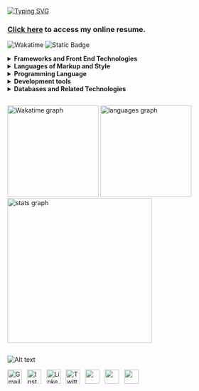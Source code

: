 <!DOCTYPE html>
<html lang="pt-br">
<head>
    <meta charset="UTF-8">
    <meta name="viewport" content="width=device-width, initial-scale=1">
    <link rel="stylesheet" type="text/css" href="estilo.css">
</head>
<body>

[![Typing SVG](https://readme-typing-svg.demolab.com?font=Fira+Code&pause=1000&multiline=true&random=false&width=800&lines=%E2%95%90%E2%95%90%E2%95%90%E2%95%90%E2%95%90%E2%95%90%E2%95%90%E2%95%90%E2%95%90%E2%95%90%E2%95%90%E2%95%90%E2%95%90%E2%95%90%E2%95%90%E2%95%90%E2%95%90%E2%95%90%E2%95%90%E2%95%90%E2%95%90%E2%95%90%E2%95%90%E2%95%90%E2%95%90+Hy%2C++I'm+Al%C3%AA!+%E2%98%BB+%E2%95%90%E2%95%90%E2%95%90%E2%95%90%E2%95%90%E2%95%90%E2%95%90%E2%95%90%E2%95%90%E2%95%90%E2%95%90%E2%95%90%E2%95%90%E2%95%90%E2%95%90%E2%95%90%E2%95%90%E2%95%90%E2%95%90%E2%95%90%E2%95%90%E2%95%90%E2%95%90%E2%95%90;%E2%95%90%E2%95%90%E2%95%90%E2%95%90%E2%95%90%E2%95%90%E2%95%90%E2%95%90%E2%95%90%E2%95%90%E2%95%90%E2%95%90%E2%95%90%E2%95%90+Java+and+Python+development+student!++%E2%95%90%E2%95%90%E2%95%90%E2%95%90%E2%95%90%E2%95%90%E2%95%90%E2%95%90%E2%95%90%E2%95%90%E2%95%90%E2%95%90%E2%95%90)](https://git.io/typing-svg)
### [Click here](https://alexandrelorena.github.io/index.html) to access my online resume.


<!-- CHECKBOX

- [ ] checkbox
* [X] checkbox
- [X] checkbox
+ [X] checkbox -->

<p>
  <a href="https://wakatime.com/@53fb849d-9501-4f2c-90d1-a4aeaa90ef65" style="text-decoration: none;">
    <img src="https://wakatime.com/badge/user/53fb849d-9501-4f2c-90d1-a4aeaa90ef65.svg" alt="Wakatime"></a>
  <a href="https://github.com/alexandrelorena?tab=repositories" style="text-decoration: none;">
    <img alt="Static Badge" src="https://img.shields.io/badge/angular%20%7C%20bootstrap4%20%7C%20%20django%20%7C%20java%20%7C%20js%20%7C%20mysql%20%7C%20%20postgres%20%7C%20python%20%7C%20spring%20%7C%20typescript%20%7C-%3E%20developer%20__-blue?style=flat">
  </a>
</p>

<!-- > [!NOTE]
> Useful information that users should know, even when skimming content.

> [!TIP]
> Helpful advice for doing things better or more easily.

> [!IMPORTANT]
> Key information users need to know to achieve their goal.

> [!WARNING]
> Urgent info that needs immediate user attention to avoid problems.

> [!CAUTION]
> Advises about risks or negative outcomes of certain actions.x'x'' -->

<!-- <span style="color:yellow;">Este é um texto amarelo.</span> -->

 <details> 
 <summary><strong>Frameworks and Front End Technologies</strong></summary>
 <br>
 <div>
  <a href="https://github.com/alexandrelorena/SuperPecas.git" style="text-decoration: none;"><img src="https://skillicons.dev/icons?i=spring" alt="Springboot" height="45"></a>&nbsp; 
  <a href="https://github.com/alexandrelorena/SuperPecas.git" style="text-decoration: none;"><img src="https://skillicons.dev/icons?i=angular" alt="Angular" height="45"></a>&nbsp; 
  <a href="" style="text-decoration: none;"><img src="https://skillicons.dev/icons?i=django" alt="Django" height="45"></a>&nbsp;
  <a href="" style="text-decoration: none;"><img src="https://skillicons.dev/icons?i=react" alt="React" height="45"></a> 
</div>
</details>


<!-- 
<div style="width: 780;">
    <hr style="height: 3; background-color: #373e48;">
</div> -->

 <details> 
 <summary><strong>Languages of Markup and Style</strong></summary>
 <br>
<div>
  <a href="https://github.com/alexandrelorena/alexandrelorena.github.io" style="text-decoration: none;"><img src="https://skillicons.dev/icons?i=html" alt="HTML" height="45"></a>&nbsp; 
  <a href="https://github.com/alexandrelorena/alexandrelorena.github.io" style="text-decoration: none;"><img src="https://skillicons.dev/icons?i=css" alt="CSS" height="45"></a>&nbsp;  
  <a href=""style="text-decoration: none;"><img src="https://skillicons.dev/icons?i=bootstrap" alt="Bootstrap" height="45"></a>&nbsp;
  <a href="https://github.com/alexandrelorena/alexandrelorena.github.io" style="text-decoration: none;"><img src="https://skillicons.dev/icons?i=markdown" alt="markdown" height="45"></a>&nbsp; 
</div>
</details>

<!-- <div style="width: 780;">
    <hr style="height: 3; background-color: #373e48;">
</div> -->

 <details> 
 <summary><strong>Programming Language</strong></summary>
 <br>
<div>
  <a href="https://github.com/alexandrelorena/Python" style="text-decoration: none;"><img src="https://skillicons.dev/icons?i=python" alt="Python" height="45"></a>&nbsp;
  <a href="https://github.com/alexandrelorena/JavaEssencial" style="text-decoration: none;"><img src="https://skillicons.dev/icons?i=java" alt="Java" height="45"></a>&nbsp; 
  <a href="https://github.com/alexandrelorena?tab=repositories" style="text-decoration: none;"><img src="https://skillicons.dev/icons?i=javascript" alt="JavaScript" height="45"></a>&nbsp; 
  <a href="https://github.com/alexandrelorena/SuperPecas.git" style="text-decoration: none;"><img src="https://skillicons.dev/icons?i=typescript" alt="TypeScript" height="45"></a>
</div>
</details>

<!-- <div style="width: 780;">
    <hr style="height: 3; background-color: #373e48;">
</div> -->

 <details> 
 <summary><strong>Development tools</strong></summary>
 <br>
<div>
  <a href="https://github.com/alexandrelorena/SuperPecas.git" style="text-decoration: none;"><img src="https://skillicons.dev/icons?i=maven" alt="Maven" height="45"></a>&nbsp; 
  <a href="https://github.com/alexandrelorena/SuperPecas.git" style="text-decoration: none;"><img src="https://skillicons.dev/icons?i=hibernate" alt="Hibernate" height="45"></a>&nbsp; 
  <a href="" style="text-decoration: none;"><img src="https://skillicons.dev/icons?i=git" alt="Git" height="45"></a>&nbsp; 
  <a href="" style="text-decoration: none;"><img src="https://skillicons.dev/icons?i=idea" alt="Idea" height="45"></a>&nbsp; 
  <a href="" style="text-decoration: none;"><img src="https://skillicons.dev/icons?i=eclipse" alt="Eclipse" height="45"></a>&nbsp; 
  <a href="" style="text-decoration: none;"><img src="https://skillicons.dev/icons?i=vscode" alt="VSCode" height="45"></a>&nbsp;
  <a href="" style="text-decoration: none;"><img src="https://skillicons.dev/icons?i=pycharm" alt="Pycharm" height="45"></a>
</div>
</details>

<!-- <div style="width: 780;">
    <hr style="height: 3; background-color: #373e48;">
</div> -->

 <details> 
 <summary><strong>Databases and Related Technologies</strong></summary>
 <br>
<div>
  <a href="https://github.com/alexandrelorena/SuperPecas.git" style="text-decoration: none;"><img src="https://skillicons.dev/icons?i=azure" alt="Azure" height="45"></a>&nbsp; 
  <a href="" style="text-decoration: none;"><img src="https://skillicons.dev/icons?i=aws" alt="AWS" height="45"></a>&nbsp; 
  <a href="" style="text-decoration: none;"><img src="https://skillicons.dev/icons?i=sqlite" alt="SQLite" height="45"></a>&nbsp; 
  <a href="https://github.com/alexandrelorena/SuperPecas.git" style="text-decoration: none;"><img src="https://skillicons.dev/icons?i=mysql" alt="MySQL" height="45"></a>&nbsp; 
  <a href="" style="text-decoration: none;"><img src="https://skillicons.dev/icons?i=postgres" alt="PostgreSQL" height="45"></a>&nbsp; 
  <a href="" style="text-decoration: none;"><img src="https://skillicons.dev/icons?i=mongodb" alt="MongoDB" height="45"></a>&nbsp; 
  <a href="https://github.com/alexandrelorena/SuperPecas.git" style="text-decoration: none;"><img src="https://skillicons.dev/icons?i=docker" alt="Docker" height="45"></a>&nbsp;
  <a href="" style="text-decoration: none;"><img src="https://skillicons.dev/icons?i=nodejs" alt="Node.js" height="45"></a>
</div>
</details>

<!-- <div style="width: 780;">
    <hr style="height: 3; background-color: #373e48;">
</div> -->
<!--
[![My Skills](https://skillicons.dev/icons?i=git,java,php,python,css,html,javascript,markdown,idea,eclipse,vscode,django,bootstrap,sqlite,mysql,mongodb,nodejs,aws,&perline=14)](https://skillicons.dev)
-->

<!-- <img src="https://i.imgur.com/h1q7oo1.jpg" width="780" height="5"> -->

<img src="https://i.imgur.com/h1q7oo1.jpg" width="780" height="1"><br>

<div>
<img src="https://github-readme-stats.vercel.app/api/wakatime?username=@alexandrelorena&v=2&theme=react&bg_color=00000000&icon_color=EE6C4D&text_color=98C1D9&title_color=FFFFFF&border_color=444444" height="205" alt="Wakatime graph"/>
<img src="https://github-readme-stats.vercel.app/api/top-langs?username=alexandrelorena&locale=en&hide_title=false&layout=compact&card_width=320&langs_count=5&theme=react&hide_border=false&order=2&bg_color=00000000&icon_color=EE6C4D&text_color=98C1D9&title_color=FFFFFF&border_color=444444" height="205" alt="languages graph"/>

  <!-- <img src="https://github-readme-stats.vercel.app/api/wakatime?username=@alexandrelorena&v=2&theme=react" height="205" alt="languages graph"/>
  <img src="https://github-readme-stats.vercel.app/api/top-langs?username=alexandrelorena&locale=en&hide_title=false&layout=compact&card_width=320&langs_count=5&theme=react&hide_border=false&order=2" height="205" alt="languages graph"/> -->
  <br>
  <!-- <img src="https://github-readme-stats.vercel.app/api?username=alexandrelorena&hide_title=false&hide_rank=false&show_icons=true&include_all_commits=true&count_private=true&disable_animations=false&theme=react&locale=en&hide_border=false&order=1" height="330" alt="stats graph"/> -->

  <img src="https://github-readme-stats.vercel.app/api?username=alexandrelorena&hide_title=false&hide_rank=false&show_icons=true&include_all_commits=true&count_private=true&disable_animations=false&theme=react&locale=en&hide_border=false&order=1&bg_color=00000000&icon_color=EE6C4D&text_color=98C1D9&title_color=FFFFFF&border_color=444444" height="325" alt="stats graph"/>
</div>


  <!-- <img src="https://github-readme-stats.vercel.app/api?username=alexandrelorena&hide_title=false&hide_rank=false&show_icons=true&include_all_commits=true&count_private=true&disable_animations=false&theme=react&locale=en&hide_border=false&order=1&bg_color=00000000&icon_color=FF7B72&text_color=586069&title_color=F0F6FC&border_color=444444" height="330" alt="stats graph"/> -->

 <!-- <img src="https://github-readme-stats.vercel.app/api?username=alexandrelorena&hide_title=false&hide_rank=false&show_icons=true&include_all_commits=true&count_private=true&disable_animations=false&theme=react&locale=en&hide_border=false&order=1&bg_color=00000000&icon_color=FFD700&text_color=F0F6FC&title_color=FFD700&border_color=444444" height="330" alt="stats graph"/>

 <img src="https://github-readme-stats.vercel.app/api?username=alexandrelorena&hide_title=false&hide_rank=false&show_icons=true&include_all_commits=true&count_private=true&disable_animations=false&theme=react&locale=en&hide_border=false&order=1&bg_color=00000000&icon_color=FF7B72&text_color=586069&title_color=FFD700&border_color=444444" height="330" alt="stats graph"/> -->





<img src="https://i.imgur.com/h1q7oo1.jpg" width="780" height="1"><br>

<!-- https://github-readme-stats.vercel.app/api?username=alexandrelorena&hide_title=false&hide_rank=false&show_icons=true&include_all_commits=true&count_private=true&disable_animations=false&theme=react&locale=en&hide_border=false&order=1 -->


![Alt text](https://spotify-recently-played-readme.vercel.app/api?user=22auh44sgodxcezzorqr3pmsy&width=780)

<div>
  <a href="mailto:alexandre.lorena@gmail.com" style="text-decoration: none;">
    <img src="https://cdn.simpleicons.org/gmail" alt="Gmail" width="32" height="32"></a>&nbsp;&nbsp;
  <a href="https://www.instagram.com/alexandre_lorena/" style="text-decoration: none;">
    <img src="https://cdn.simpleicons.org/instagram" alt="Instagram" width="32" height="32"></a>&nbsp;&nbsp;
  <a href="https://www.linkedin.com/in/alexandreluizlorena/" style="text-decoration: none;">
    <img src="https://cdn.simpleicons.org/linkedin" alt="LinkedIn" width="32" height="32"></a>&nbsp;&nbsp;
  <a href="https://twitter.com/alefaith" style="text-decoration: none;">
    <img src="https://cdn.simpleicons.org/twitter" alt="Twitter" width="32" height="32"></a>&nbsp;&nbsp;
  <a href="https://www.youtube.com/@alefaith2008/featured" style="text-decoration: none;">
    <img src="https://cdn.simpleicons.org/youtube" width="32" height="32"></a>&nbsp;&nbsp;
  <a href="https://steamcommunity.com/id/alexandrelorena/" style="text-decoration: none;">
    <img src="https://cdn.simpleicons.org/steam/gray" width="32" height="32"></a>&nbsp;&nbsp;
  <a href="https://discord.com/channels/alelorena" style="text-decoration: none;">
    <img src="https://cdn.simpleicons.org/discord" width="32" height="32"></a>
</div>

</body>
</html>

